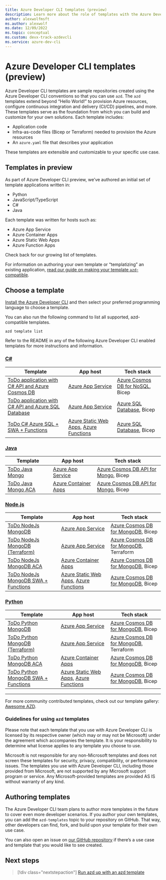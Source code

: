 ```yaml
---
title: Azure Developer CLI templates (preview)
description: Learn more about the role of templates with the Azure Developer CLI (azd).
author: alexwolfmsft
ms.author: alexwolf
ms.date: 12/09/2022
ms.topic: conceptual
ms.custom: devx-track-azdevcli
ms.service: azure-dev-cli
---
```


# Azure Developer CLI templates (preview)

Azure Developer CLI templates are sample repositories created using the Azure Developer CLI conventions so that you can use `azd`. The `azd` templates extend beyond “Hello World!” to provision Azure resources, configure continuous integration and delivery (CI/CD) pipelines, and more. These templates serve as the foundation from which you can build and customize for your own solutions. Each template includes:

- Application code
- Infra-as-code files (Bicep or Terraform) needed to provision the Azure resources
- An `azure.yaml` file that describes your application

These templates are extensible and customizable to your specific use case.

## Templates in preview

As part of Azure Developer CLI preview, we’ve authored an initial set of template applications written in:

- Python
- JavaScript/TypeScript
- C#
- Java

Each template was written for hosts such as:

- Azure App Service
- Azure Container Apps
- Azure Static Web Apps
- Azure Function Apps

Check back for our growing list of templates.

For information on authoring your own template or “templatizing” an existing application, [read our guide on making your template `azd`-compatible](./make-azd-compatible.md).

## Choose a template

[Install the Azure Developer CLI](./install-azd.md) and then select your preferred programming language to choose a template.

You can also run the following command to list all supported, azd-compatible templates.

```azdeveloper
azd template list
```

Refer to the README in any of the following Azure Developer CLI enabled templates for more instructions and information.

### [C#](#tab/csharp)

| Template      | App host | Tech stack |
| ----------- | ----------| ----------- |
| [ToDo application with C# API and Azure Cosmos DB](https://github.com/Azure-Samples/todo-csharp-cosmos-sql) | [Azure App Service](/azure/app-service/) | [Azure Cosmos DB for NoSQL](/learn/modules/intro-to-azure-cosmos-db-core-api/), Bicep |
| [ToDo application with C# API and Azure SQL Database](https://github.com/azure-samples/todo-csharp-sql) | [Azure App Service](/azure/app-service/) | [Azure SQL Database](/azure/azure-sql/database/sql-database-paas-overview), Bicep |
| [ToDo C# Azure SQL + SWA + Functions](https://github.com/Azure-Samples/todo-csharp-sql-swa-func) | [Azure Static Web Apps](/azure/static-web-apps/), [Azure Functions](/azure/azure-functions/) | [Azure SQL Database](/azure/azure-sql/database/sql-database-paas-overview), Bicep |


### [Java](#tab/java)

| Template      | App host | Tech stack	 | 
| ----------- | ----------| ----------- | 
| [ToDo Java Mongo](https://github.com/Azure-Samples/todo-java-mongo) | [Azure App Service](/azure/app-service/) | [Azure Cosmos DB API for Mongo](/azure/cosmos-db/mongodb/mongodb-introduction), Bicep | 
| [ToDo Java Mongo ACA](https://github.com/Azure-Samples/todo-java-mongo-aca) | [Azure Container Apps](/azure/container-apps/overview) | [Azure Cosmos DB API for Mongo](/azure/cosmos-db/mongodb/mongodb-introduction), Bicep | 


### [Node.js](#tab/nodejs)

| Template      | App host | Tech stack |
| ----------- | ----------| ----------- |
| [ToDo NodeJs MongoDB](https://github.com/azure-samples/todo-nodejs-mongo) | [Azure App Service](/azure/app-service/) | [Azure Cosmos DB for MongoDB](/azure/cosmos-db/mongodb/mongodb-introduction), Bicep |  
| [ToDo NodeJs MongoDB (Terraform)](https://github.com/azure-samples/todo-nodejs-mongo-terraform) | [Azure App Service](/azure/app-service/) | [Azure Cosmos DB for MongoDB](/azure/cosmos-db/mongodb/mongodb-introduction), Terraform |  
| [ToDo NodeJs MongoDB ACA](https://github.com/azure-samples/todo-nodejs-mongo-aca) | [Azure Container Apps](/azure/container-apps/overview) | [Azure Cosmos DB for MongoDB](/azure/cosmos-db/mongodb/mongodb-introduction), Bicep |
| [ToDo NodeJs MongoDB SWA + Functions](https://github.com/azure-samples/todo-nodejs-mongo-swa-func) | [Azure Static Web Apps](/azure/static-web-apps/), [Azure Functions](/azure/azure-functions/) | [Azure Cosmos DB for MongoDB](/azure/cosmos-db/mongodb/mongodb-introduction), Bicep |

### [Python](#tab/python)

| Template      | App host | Tech stack |
| ----------- | ----------| ----------- |
| [ToDo Python MongoDB](https://github.com/azure-samples/todo-python-mongo) | [Azure App Service](/azure/app-service/) | [Azure Cosmos DB for MongoDB](/azure/cosmos-db/mongodb/mongodb-introduction), Bicep  |  
| [ToDo Python MongoDB (Terraform)](https://github.com/Azure-Samples/todo-python-mongo-terraform) | [Azure App Service](/azure/app-service/) | [Azure Cosmos DB for MongoDB](/azure/cosmos-db/mongodb/mongodb-introduction), Terraform  |  
| [ToDo Python MongoDB ACA](https://github.com/azure-samples/todo-python-mongo-aca) | [Azure Container Apps](/azure/container-apps/overview) |  [Azure Cosmos DB for MongoDB](/azure/cosmos-db/mongodb/mongodb-introduction), Bicep |  
| [ToDo Python MongoDB SWA + Functions](https://github.com/azure-samples/todo-python-mongo-swa-func) | [Azure Static Web Apps](/azure/static-web-apps/), [Azure Functions](/azure/azure-functions/) |  [Azure Cosmos DB for MongoDB](/azure/cosmos-db/mongodb/mongodb-introduction), Bicep|

---

For more community contributed templates, check out our template gallery: [Awesome AZD](https://azure.github.io/awesome-azd/).

### Guidelines for using `azd` templates

Please note that each template that you use with Azure Developer CLI is licensed by its respective owner (which may or may not be Microsoft) under the agreement which accompanies the template. It is your responsibility to determine what license applies to any template you choose to use. 

Microsoft is not responsible for any non-Microsoft templates and does not screen these templates for security, privacy, compatibility, or performance issues. The templates you use with Azure Developer CLI, including those provided from Microsoft, are not supported by any Microsoft support program or service. Any Microsoft-provided templates are provided AS IS without warranty of any kind.

## Authoring templates

The Azure Developer CLI team plans to author more templates in the future to cover even more developer scenarios. If you author your own templates, you can add the `azd-templates` topic to your repository on GitHub. That way, other developers can find, fork, and build upon your template for their own use case.

You can also open an issue on [our GitHub repository](https://github.com/Azure/azure-dev) if there’s a use case and template that you would like to see created.

## Next steps

> [!div class="nextstepaction"]
> [Run azd up with an azd template](./get-started.md)
